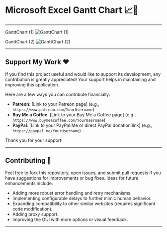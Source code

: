 # Microsoft Excel Gantt Chart 📈📅

-----

GanttChart (1)
![GanttChart (1)](https://github.com/user-attachments/assets/736a18c9-2caf-472e-b920-a530376d751d)

GanttChart (2)
![GanttChart (2)](https://github.com/user-attachments/assets/2ded3bed-9e7a-48aa-81f7-d0b4e7b4a341)

-----

## Support My Work ❤️

If you find this project useful and would like to support its development, any contribution is greatly appreciated\! Your support helps in maintaining and improving this application.

Here are a few ways you can contribute financially:

  * **Patreon**: [Link to your Patreon page] (e.g., `https://www.patreon.com/YourUsername`)
  * **Buy Me a Coffee**: [Link to your Buy Me a Coffee page] (e.g., `https://www.buymeacoffee.com/YourUsername`)
  * **PayPal**: [Link to your PayPal.Me or direct PayPal donation link] (e.g., `https://paypal.me/YourUsername`)

Thank you for your support\!

-----

## Contributing 🤝

Feel free to fork this repository, open issues, and submit pull requests if you have suggestions for improvements or bug fixes. Ideas for future enhancements include:

  * Adding more robust error handling and retry mechanisms.
  * Implementing configurable delays to further mimic human behavior.
  * Expanding compatibility to other similar websites (requires significant code modification).
  * Adding proxy support.
  * Improving the GUI with more options or visual feedback.

-----

